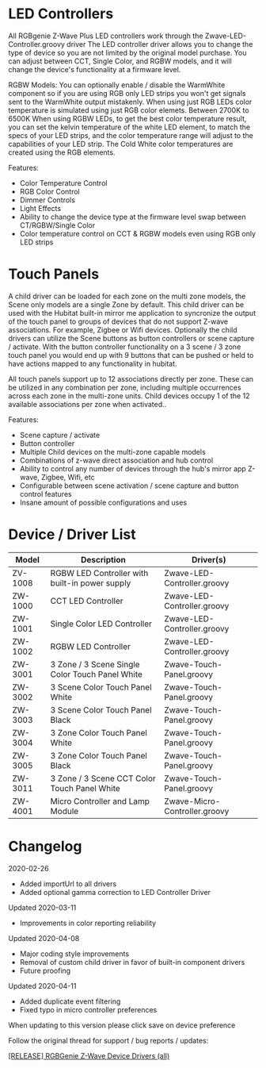 # LED Controllers

All RGBgenie Z-Wave Plus LED controllers work through the Zwave-LED-Controller.groovy driver
The LED controller driver allows you to change the type of device so you are not limited by the original model purchase. You can adjust between CCT, Single Color, and RGBW models, and it will change the device's functionality at a firmware level.

RGBW Models:
You can optionally enable / disable the WarmWhite component so if you are using RGB only LED strips you won't get signals sent to the WarmWhite output mistakenly.
When using just RGB LEDs color temperature is simulated using just RGB color elemets. Between 2700K to 6500K
When using RGBW LEDs, to get the best color temperature result, you can set the kelvin temperature of the white LED element, to match the specs of your LED strips, and the color temperature range will adjust to the capabilities of your LED strip. The Cold White color temperatures are created using the RGB elements.

Features:
* Color Temperature Control
* RGB Color Control
* Dimmer Controls
* Light Effects
* Ability to change the device type at the firmware level swap between CT/RGBW/Single Color 
* Color temperature control on CCT & RGBW models even using RGB only LED strips


# Touch Panels

A child driver can be loaded for each zone on the multi zone models, the Scene only models are a single Zone by default.
This child driver can be used with the Hubitat built-in mirror me application to syncronize the output of the touch panel to groups of devices that do not support Z-wave associations. For example, Zigbee or Wifi devices.
Optionally the child drivers can utilize the Scene buttons as button controllers or scene capture / activate. With the button controller functionality on a 3 scene / 3 zone touch panel you would end up with 9 buttons that can be pushed or held to have actions mapped to any functionality in hubitat.

All touch panels support up to 12 associations directly per zone. These can be utilized in any combination per zone, including multiple occurrences across each zone in the multi-zone units. Child devices occupy 1 of the 12 available associations per zone when activated.. 

Features:
* Scene capture / activate
* Button controller
* Multiple Child devices on the multi-zone capable models
* Combinations of z-wave direct association and hub control
* Ability to control any number of devices through the hub's mirror app Z-wave, Zigbee, Wifi, etc
* Configurable between scene activation / scene capture and button control features
* Insane amount of possible configurations and uses

# Device / Driver List

|Model|Description|Driver(s)|
| --- | --- | --- |
|ZV-1008|RGBW LED Controller with built-in power supply|Zwave-LED-Controller.groovy|
|ZW-1000|CCT LED Controller|Zwave-LED-Controller.groovy|
|ZW-1001|Single Color LED Controller|Zwave-LED-Controller.groovy|
|ZW-1002|RGBW LED Controller|Zwave-LED-Controller.groovy|
|ZW-3001|3 Zone / 3 Scene Single Color Touch Panel White|Zwave-Touch-Panel.groovy|
|ZW-3002|3 Scene Color Touch Panel White|Zwave-Touch-Panel.groovy|
|ZW-3003|3 Scene Color Touch Panel Black|Zwave-Touch-Panel.groovy|
|ZW-3004|3 Zone Color Touch Panel White|Zwave-Touch-Panel.groovy|
|ZW-3005|3 Zone Color Touch Panel Black|Zwave-Touch-Panel.groovy|
|ZW-3011|3 Zone / 3 Scene CCT Color Touch Panel White|Zwave-Touch-Panel.groovy|
|ZW-4001|Micro Controller and Lamp Module|Zwave-Micro-Controller.groovy|

# Changelog
2020-02-26
* Added importUrl to all drivers
* Added optional gamma correction to LED Controller Driver

Updated 2020-03-11 
* Improvements in color reporting reliability

Updated 2020-04-08
* Major coding style improvements
* Removal of custom child driver in favor of built-in component drivers
* Future proofing

Updated 2020-04-11 
* Added duplicate event filtering
* Fixed typo in micro controller preferences

When updating to this version please click save on device preference

Follow the original thread for support / bug reports / updates:

[[RELEASE] RGBGenie Z-Wave Device Drivers (all)](https://community.hubitat.com/t/release-rgbgenie-z-wave-device-drivers-all/34999?u=bcopeland)
